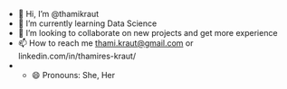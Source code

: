 - 👋 Hi, I’m @thamikraut
- 🌱 I’m currently learning Data Science
- 💞️ I’m looking to collaborate on new projects and get more experience
- 📫 How to reach me thami.kraut@gmail.com or linkedin.com/in/thamires-kraut/
- - 😄 Pronouns: She, Her

<!---
thamikraut/thamikraut is a ✨ special ✨ repository because its `README.md` (this file) appears on your GitHub profile.
You can click the Preview link to take a look at your changes.
--->
